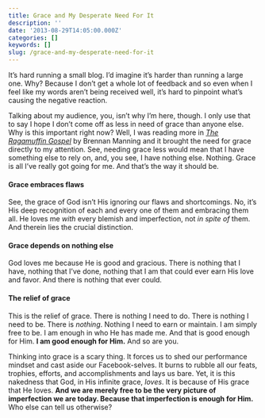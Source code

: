 ```yaml
---
title: Grace and My Desperate Need For It
description: ''
date: '2013-08-29T14:05:00.000Z'
categories: []
keywords: []
slug: /grace-and-my-desperate-need-for-it
---
```


It’s hard running a small blog. I’d imagine it’s harder than running a large one. Why? Because I don’t get a whole lot of feedback and so even when I feel like my words aren’t being received well, it’s hard to pinpoint what’s causing the negative reaction.

Talking about my audience, you, isn’t why I’m here, though. I only use that to say I hope I don’t come off as less in need of grace than anyone else. Why is this important right now? Well, I was reading more in [_The Ragamuffin Gospel_](http://www.amazon.com/The-Ragamuffin-Gospel-Bedraggled-Beat-Up/dp/1590525027/ref=pd_sim_b_1/182-8096308-2219225) by Brennan Manning and it brought the need for grace directly to my attention. See, needing grace less would mean that I have something else to rely on, and, you see, I have nothing else. Nothing. Grace is all I’ve really got going for me. And that’s the way it should be.

#### Grace embraces flaws

See, the grace of God isn’t His ignoring our flaws and shortcomings. No, it’s His deep recognition of each and every one of them and embracing them all. He loves me _with_ every blemish and imperfection, not _in spite of_ them. And therein lies the crucial distinction.

#### Grace depends on nothing else

God loves me because He is good and gracious. There is nothing that I have, nothing that I’ve done, nothing that I am that could ever earn His love and favor. And there is nothing that ever could.

#### The relief of grace

This is the relief of grace. There is nothing I need to do. There is nothing I need to be. There is _nothing_. Nothing I need to earn or maintain. I am simply free to be. I am enough in who He has made me. And that is good enough for Him. **I am good enough for Him.** And so are you.

Thinking into grace is a scary thing. It forces us to shed our performance mindset and cast aside our Facebook-selves. It burns to rubble all our feats, trophies, efforts, and accomplishments and lays us bare. Yet, it is this nakedness that God, in His infinite grace, _loves_. It is because of His grace that He loves. **And we are merely free to be the very picture of imperfection we are today. Because that imperfection is enough for Him.** Who else can tell us otherwise?